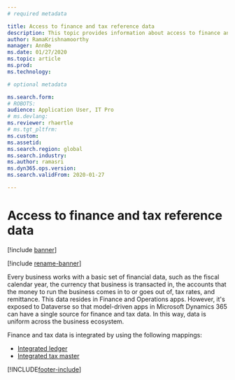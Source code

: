 ```yaml
---
# required metadata

title: Access to finance and tax reference data
description: This topic provides information about access to finance and tax reference data.
author: RamaKrishnamoorthy
manager: AnnBe
ms.date: 01/27/2020
ms.topic: article
ms.prod: 
ms.technology: 

# optional metadata

ms.search.form: 
# ROBOTS: 
audience: Application User, IT Pro
# ms.devlang: 
ms.reviewer: rhaertle
# ms.tgt_pltfrm: 
ms.custom: 
ms.assetid: 
ms.search.region: global
ms.search.industry: 
ms.author: ramasri
ms.dyn365.ops.version: 
ms.search.validFrom: 2020-01-27

---
```


# Access to finance and tax reference data

[!include [banner](../../includes/banner.md)]

[!include [rename-banner](~/includes/cc-data-platform-banner.md)]

Every business works with a basic set of financial data, such as the fiscal calendar year, the currency that business is transacted in, the accounts that the money to run the business comes in to or goes out of, tax rates, and remittance. This data resides in Finance and Operations apps. However, it's exposed to Dataverse so that model-driven apps in Microsoft Dynamics 365 can have a single source for finance and tax data. In this way, data is uniform across the business ecosystem. 

Finance and tax data is integrated by using the following mappings:

+ [Integrated ledger](ledger-mapping.md)
+ [Integrated tax master](tax-mapping.md)


[!INCLUDE[footer-include](../../../../includes/footer-banner.md)]